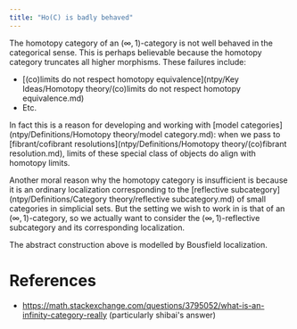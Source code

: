 ```yaml
---
title: "Ho(C) is badly behaved"
---
```


The homotopy category of an $(\infty,1)$-category is not well behaved in the categorical sense. This is perhaps believable because the homotopy category truncates all higher morphisms. These failures include:

- [(co)limits do not respect homotopy equivalence](ntpy/Key Ideas/Homotopy theory/(co)limits do not respect homotopy equivalence.md)
- Etc. 

In fact this is a reason for developing and working with [model categories](ntpy/Definitions/Homotopy theory/model category.md): when we pass to [fibrant/cofibrant resolutions](ntpy/Definitions/Homotopy theory/(co)fibrant resolution.md), limits of these special class of objects do align with homotopy limits. 

Another moral reason why the homotopy category is insufficient is because it is an ordinary localization corresponding to the [reflective subcategory](ntpy/Definitions/Category theory/reflective subcategory.md) of small categories in simplicial sets. But the setting we wish to work in is that of an $(\infty,1)$-category, so we actually want to consider the $(\infty,1)$-reflective subcategory and its corresponding localization.

The abstract construction above is modelled by Bousfield localization.

# References
- https://math.stackexchange.com/questions/3795052/what-is-an-infinity-category-really (particularly shibai's answer)
